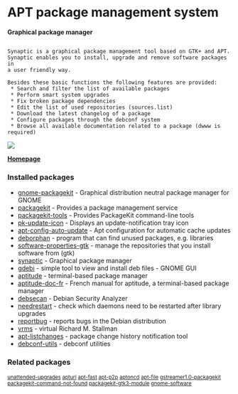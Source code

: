 # APT package management system

__Graphical package manager__

```

Synaptic is a graphical package management tool based on GTK+ and APT.
Synaptic enables you to install, upgrade and remove software packages in
a user friendly way.

Besides these basic functions the following features are provided:
 * Search and filter the list of available packages
 * Perform smart system upgrades
 * Fix broken package dependencies
 * Edit the list of used repositories (sources.list)
 * Download the latest changelog of a package
 * Configure packages through the debconf system
 * Browse all available documentation related to a package (dwww is required)

```

[![](https://screenshots.debian.net/thumbnail/synaptic/)](https://screenshots.debian.net/screenshot/synaptic/)


 **[Homepage](http://www.nongnu.org/synaptic/)**

### Installed packages

* [gnome-packagekit](https://packages.debian.org/stretch/gnome-packagekit) - Graphical distribution neutral package manager for GNOME
* [packagekit](https://packages.debian.org/stretch/packagekit) - Provides a package management service
* [packagekit-tools](https://packages.debian.org/stretch/packagekit-tools) - Provides PackageKit command-line tools
* [pk-update-icon](https://packages.debian.org/stretch/pk-update-icon) - Displays an update-notification tray icon
* [apt-config-auto-update](https://packages.debian.org/stretch/apt-config-auto-update) - Apt configuration for automatic cache updates
* [deborphan](https://packages.debian.org/stretch/deborphan) - program that can find unused packages, e.g. libraries
* [software-properties-gtk](https://packages.debian.org/stretch/software-properties-gtk) - manage the repositories that you install software from (gtk)
* [synaptic](https://packages.debian.org/stretch/synaptic) - Graphical package manager
* [gdebi](https://packages.debian.org/stretch/gdebi) - simple tool to view and install deb files - GNOME GUI
* [aptitude](https://packages.debian.org/stretch/aptitude) - terminal-based package manager
* [aptitude-doc-fr](https://packages.debian.org/stretch/aptitude-doc-fr) - French manual for aptitude, a terminal-based package manager
* [debsecan](https://packages.debian.org/stretch/debsecan) - Debian Security Analyzer
* [needrestart](https://packages.debian.org/stretch/needrestart) - check which daemons need to be restarted after library upgrades
* [reportbug](https://packages.debian.org/stretch/reportbug) - reports bugs in the Debian distribution
* [vrms](https://packages.debian.org/stretch/vrms) - virtual Richard M. Stallman
* [apt-listchanges](https://packages.debian.org/stretch/apt-listchanges) - package change history notification tool
* [debconf-utils](https://packages.debian.org/stretch/debconf-utils) - debconf utilities

### Related packages

<sub> [unattended-upgrades](https://packages.debian.org/stretch/unattended-upgrades) [apturl](https://packages.debian.org/stretch/apturl) [apt-fast](https://packages.debian.org/stretch/apt-fast) [apt-p2p](https://packages.debian.org/stretch/apt-p2p) [aptoncd](https://packages.debian.org/stretch/aptoncd) [apt-file](https://packages.debian.org/stretch/apt-file) [gstreamer1.0-packagekit](https://packages.debian.org/stretch/gstreamer1.0-packagekit) [packagekit-command-not-found](https://packages.debian.org/stretch/packagekit-command-not-found) [packagekit-gtk3-module](https://packages.debian.org/stretch/packagekit-gtk3-module) [gnome-software](https://packages.debian.org/stretch/gnome-software)  </sub>
